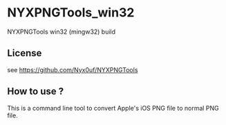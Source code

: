 # NYXPNGTools_win32
NYXPNGTools win32 (mingw32) build

## License  
see https://github.com/Nyx0uf/NYXPNGTools

## How to use ?  
This is a command line tool to convert Apple's iOS PNG file to normal PNG file.   
